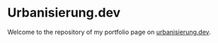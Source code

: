 # Urbanisierung.dev

Welcome to the repository of my portfolio page on [urbanisierung.dev](https://urbanisierung.dev).

